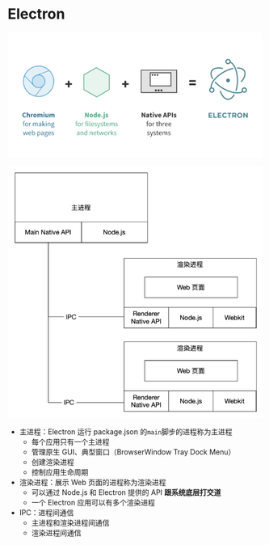 # Electron

![Electron](../../assets/images/electron/electron.png)

![Electron 架构](../../assets/images/electron/electron-arch.png)

- 主进程：Electron 运行 package.json 的`main`脚步的进程称为主进程
  - 每个应用只有一个主进程
  - 管理原生 GUI、典型窗口（BrowserWindow Tray Dock Menu）
  - 创建渲染进程
  - 控制应用生命周期
- 渲染进程：展示 Web 页面的进程称为渲染进程
  - 可以通过 Node.js 和 Electron 提供的 API **跟系统底层打交道**
  - 一个 Electron 应用可以有多个渲染进程
- IPC：进程间通信
  - 主进程和渲染进程间通信
  - 渲染进程间通信
